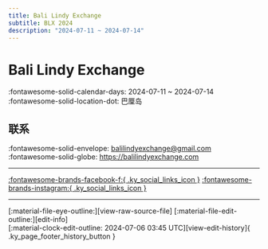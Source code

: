 ```yaml
---
title: Bali Lindy Exchange
subtitle: BLX 2024
description: "2024-07-11 ~ 2024-07-14"
---
```


# Bali Lindy Exchange 

:fontawesome-solid-calendar-days: 2024-07-11 ~ 2024-07-14  
:fontawesome-solid-location-dot: 巴厘岛  

## 联系

:fontawesome-solid-envelope: <balilindyexchange@gmail.com>  
:fontawesome-solid-globe: <https://balilindyexchange.com>  

---

 [:fontawesome-brands-facebook-f:{ .ky_social_links_icon }](https://www.facebook.com/profile.php?id=61555616755466) [:fontawesome-brands-instagram:{ .ky_social_links_icon }](https://instagram.com/balilindyexchange)

---

<div class="ky_page_footer" markdown>
<div class="ky_page_footer_trailing" markdown="span">
[:material-file-eye-outline:][view-raw-source-file]
[:material-file-edit-outline:][edit-info]
</div>
<div class="ky_page_footer_leading" markdown="span">
[:material-clock-edit-outline: 2024-07-06 03:45 UTC][view-edit-history]{ .ky_page_footer_history_button }
</div>
</div>

[view-raw-source-file]: https://github.com/swingdance/events/blob/main/2024/id_ID/bali-lindy-exchange-2024.json "查看原始源文件"
[edit-info]: https://github.com/swingdance/events/issues/new?assignees=&labels=update+event&projects=&template=03-update_entity.yml&title=%5B2024%2Fid_ID%5D%20Update%20Event%3A%20Bali%20Lindy%20Exchange&region=id_ID&year=2024&id=bali-lindy-exchange-2024&name=Bali%20Lindy%20Exchange&org_id= "编辑信息"

[view-edit-history]: https://github.com/swingdance/events/commits/main/2024/id_ID/bali-lindy-exchange-2024.json "查看编辑历史"

